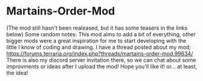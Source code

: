 # Martains-Order-Mod
(The mod still hasn't been realeased, but it has some teasers in the links below)
Some random notes: This mod aims to add a bit of everything, other bigger mods were a great inspiration for me to start developing with the little I know of coding and drawing. I have a thread posted about my mod; https://forums.terraria.org/index.php?threads/martains-order-mod.99634/ 
There is also my discord server invitation there, so we can chat about some improvments or ideas after I upload the mod!
Hope you'll like it! or... at least, the idea!
